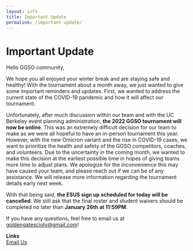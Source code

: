 ```yaml
---
layout: info
title: Important Update
permalink: /important-update/
---
```


# Important Update

Hello GGSO community,

We hope you all enjoyed your winter break and are staying safe and healthy! With the tournament about a month away, we just wanted to give some important reminders and updates. First, we wanted to address the current state of the COVID-19 pandemic and how it will affect our tournament. 

Unfortunately, after much discussion within our team and with the UC Berkeley event planning administration, <b>the 2022 GGSO tournament will now be online</b>. This was an extremely difficult decision for our team to make as we were all hopeful to have an in-person tournament this year. However, with the new Omicron variant and the rise in COVID-19 cases, we want to prioritize the health and safety of the GGSO competitors, coaches, and volunteers. Due to the uncertainty in the coming month, we wanted to make this decision at the earliest possible time in hopes of giving teams more time to adjust plans. We apologize for the inconvenience this may have caused your team, and please reach out if we can be of any assistance. We will release more information regarding the tournament details early next week. 

With that being said, <b>the ESUS sign up scheduled for today will be cancelled</b>. We still ask that the final roster and student waivers should be completed no later than <b>January 26th at 11:59PM</b>.

If you have any questions, feel free to email us at goldengatescioly@gmail.com!

**Links**
<br/>
<a class="btn btn-md btn-mid" target="_blank" href="mailto:goldengatescioly@gmail.com">Email Us</a>
